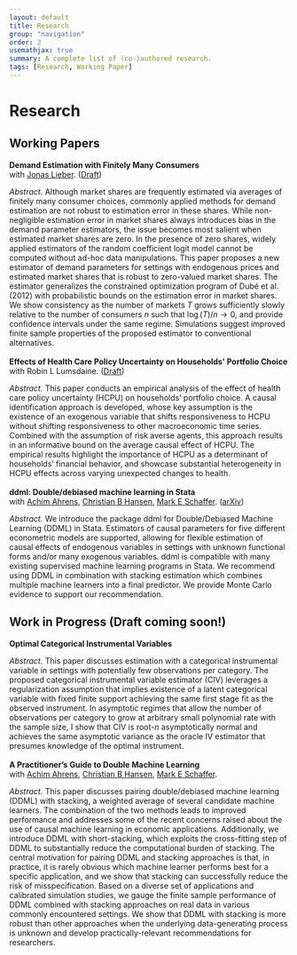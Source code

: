```yaml
---
layout: default
title: Research
group: "navigation"
order: 2
usemathjax: true
summary: A complete list of (co-)authored research.
tags: [Research, Working Paper]
---
```


# Research

## Working Papers

**Demand Estimation with Finitely Many Consumers** \
with [Jonas Lieber](https://jonaslieber.com/index.html). ([Draft](/assets/pdfs/ezmpec_lw.pdf))

_Abstract._ Although market shares are frequently estimated via averages of finitely many consumer choices, commonly applied methods for demand estimation are not robust to estimation error in these shares. While non-negligible estimation error in market shares always introduces bias in the demand parameter estimators, the issue becomes most salient when estimated market shares are zero. In the presence of zero shares, widely applied estimators of the random coefficient logit model cannot be computed without ad-hoc data manipulations. This paper proposes a new estimator of demand parameters for settings with endogenous prices and estimated market shares that is robust to zero-valued market shares. The estimator generalizes the constrained optimization program of Dubé et al. (2012) with probabilistic bounds on the estimation error in market shares. We show consistency as the number of markets $T$ grows sufficiently slowly relative to the number of consumers $n$ such that $\log(T)/n\to 0$, and provide confidence intervals under the same regime. Simulations suggest improved finite sample properties of the proposed estimator to conventional alternatives. \
 \
**Effects of Health Care Policy Uncertainty on Households' Portfolio Choice** \
with Robin L Lumsdaine. ([Draft](/assets/pdfs/hcpu_wl.pdf))

_Abstract._ This paper conducts an empirical analysis of the effect of health care policy uncertainty (HCPU) on households’ portfolio choice. A causal identification approach is developed, whose key assumption is the existence of an exogenous variable that shifts responsiveness to HCPU without shifting responsiveness to other macroeconomic time series. Combined with the assumption of risk averse agents, this approach results in an informative bound on the average causal effect of HCPU. The empirical results highlight the importance of HCPU as a determinant of households’ financial behavior, and showcase substantial heterogeneity in HCPU effects across varying unexpected changes to health. \
\
**ddml: Double/debiased machine learning in Stata** \
with [Achim Ahrens](https://achimahrens.de/), [Christian B Hansen](https://voices.uchicago.edu/christianhansen/), [Mark E Schaffer](https://ideas.repec.org/e/psc51.html). ([arXiv](https://arxiv.org/abs/2301.09397))

_Abstract._ We introduce the package ddml for Double/Debiased Machine Learning (DDML) in Stata. Estimators of causal parameters for five different econometric models are supported, allowing for flexible estimation of causal effects of endogenous variables in settings with unknown functional forms and/or many exogenous variables. ddml is compatible with many existing supervised machine learning programs in Stata. We recommend using DDML in combination with stacking estimation which combines multiple machine learners into a final predictor. We provide Monte Carlo evidence to support our recommendation. 


## Work in Progress (Draft coming soon!)

**Optimal Categorical Instrumental Variables** 

_Abstract._ This paper discusses estimation with a categorical instrumental variable in settings with potentially few observations per category. The proposed categorical instrumental variable estimator (CIV) leverages a regularization assumption that implies existence of a latent categorical variable with fixed finite support achieving the same first stage fit as the observed instrument. In asymptotic regimes that allow the number of observations per category to grow at arbitrary small polynomial rate with the sample size, I show that CIV is root-$n$ asymptotically normal and achieves the same asymptotic variance as the oracle IV estimator that presumes knowledge of the optimal instrument.  \
\
**A Practitioner’s Guide to Double Machine Learning** \
with [Achim Ahrens](https://achimahrens.de/), [Christian B Hansen](https://voices.uchicago.edu/christianhansen/), [Mark E Schaffer](https://ideas.repec.org/e/psc51.html). 

_Abstract._ This paper discusses pairing double/debiased machine learning (DDML) with stacking, a weighted average of several candidate machine learners. The combination of the two methods leads to improved performance and addresses some of the recent concerns raised about the use of causal machine learning in economic applications. Additionally, we introduce DDML with short-stacking, which exploits the cross-fitting step of DDML to substantially reduce the computational burden of stacking. The central motivation for pairing DDML and stacking approaches is that, in practice, it is rarely obvious which machine learner performs best for a specific application, and we show that stacking can successfully reduce the risk of misspecification. Based on a diverse set of applications and calibrated simulation studies, we gauge the finite sample performance of DDML combined with stacking approaches on real data in various commonly encountered settings. We show that DDML with stacking is more robust than other approaches when the underlying data-generating process is unknown and develop practically-relevant recommendations for researchers.